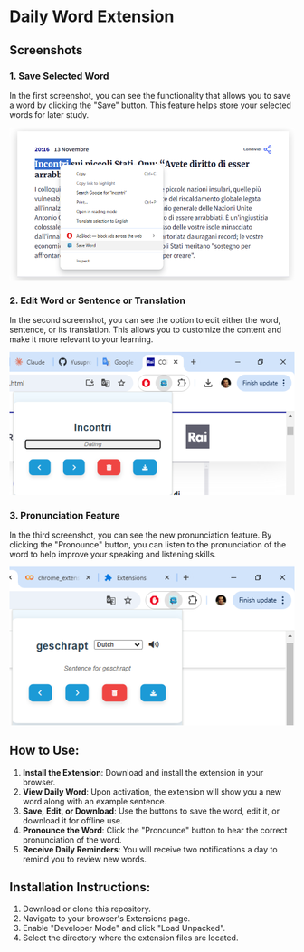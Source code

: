 # Daily Word Extension

## Screenshots

### 1. Save Selected Word
In the first screenshot, you can see the functionality that allows you to save a word by clicking the "Save" button. This feature helps store your selected words for later study.

![Save Word](1.png)

### 2. Edit Word or Sentence or Translation
In the second screenshot, you can see the option to edit either the word, sentence, or its translation. This allows you to customize the content and make it more relevant to your learning.

![Edit Word](2.png)

### 3. Pronunciation Feature
In the third screenshot, you can see the new pronunciation feature. By clicking the "Pronounce" button, you can listen to the pronunciation of the word to help improve your speaking and listening skills.

![Pronunciation Feature](3.png)

## How to Use:
1. **Install the Extension**: Download and install the extension in your browser.
2. **View Daily Word**: Upon activation, the extension will show you a new word along with an example sentence.
3. **Save, Edit, or Download**: Use the buttons to save the word, edit it, or download it for offline use.
4. **Pronounce the Word**: Click the "Pronounce" button to hear the correct pronunciation of the word.
5. **Receive Daily Reminders**: You will receive two notifications a day to remind you to review new words.

## Installation Instructions:
1. Download or clone this repository.
2. Navigate to your browser's Extensions page.
3. Enable "Developer Mode" and click "Load Unpacked".
4. Select the directory where the extension files are located.
